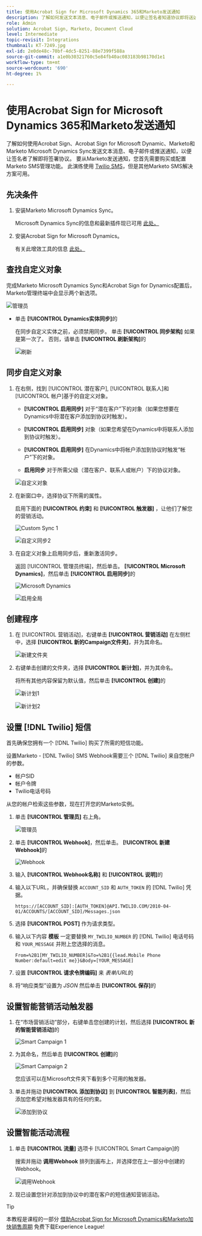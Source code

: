 ```yaml
---
title: 使用Acrobat Sign for Microsoft Dynamics 365和Marketo发送通知
description: 了解如何发送文本消息、电子邮件或推送通知，以便让签名者知道协议即将送达
role: Admin
solution: Acrobat Sign, Marketo, Document Cloud
level: Intermediate
topic-revisit: Integrations
thumbnail: KT-7249.jpg
exl-id: 2e0de48c-70bf-4dc5-8251-88e7399f588a
source-git-commit: a1e0b30321760c5e84fb40ac083183b98170d1e1
workflow-type: tm+mt
source-wordcount: '690'
ht-degree: 1%

---
```


# 使用Acrobat Sign for Microsoft Dynamics 365和Marketo发送通知

了解如何使用Acrobat Sign、Acrobat Sign for Microsoft Dynamic、Marketo和Marketo Microsoft Dynamics Sync发送文本消息、电子邮件或推送通知，以便让签名者了解即将签署协议。 要从Marketo发送通知，您首先需要购买或配置Marketo SMS管理功能。 此演练使用 [Twilio SMS](https://launchpoint.marketo.com/twilio/twilio-sms-for-marketo/)，但是其他Marketo SMS解决方案可用。

## 先决条件

1. 安装Marketo Microsoft Dynamics Sync。

   Microsoft Dynamics Sync的信息和最新插件现已可用 [此处。](https://experienceleague.adobe.com/docs/marketo/using/product-docs/crm-sync/microsoft-dynamics/marketo-plugin-releases-for-microsoft-dynamics.html)

1. 安装Acrobat Sign for Microsoft Dynamics。

   有关此增效工具的信息 [此处。](https://helpx.adobe.com/ca/sign/using/microsoft-dynamics-integration-installation-guide.html)

## 查找自定义对象

完成Marketo Microsoft Dynamics Sync和Acrobat Sign for Dynamics配置后，Marketo管理终端中会显示两个新选项。

![管理员](assets/adminTerminal.png)

* 单击 **[!UICONTROL Dynamics实体同步]**&#x200B;的

   在同步自定义实体之前，必须禁用同步。 单击 **[!UICONTROL 同步架构]** 如果是第一次了。 否则，请单击 **[!UICONTROL 刷新架构]**&#x200B;的

   ![刷新](assets/refreshSchema.png)

## 同步自定义对象

1. 在右侧，找到 [!UICONTROL 潜在客户], [!UICONTROL 联系人]和 [!UICONTROL 帐户]基于的自定义对象。

   * **[!UICONTROL 启用同步]** 对于“潜在客户”下的对象（如果您想要在Dynamics中将潜在客户添加到协议时触发）。

   * **[!UICONTROL 启用同步]** 对象（如果您希望在Dynamics中将联系人添加到协议时触发）。

   * **[!UICONTROL 启用同步]** 在Dynamics中将帐户添加到协议时触发“帐户”下的对象。

   * **启用同步** 对于所需父级（潜在客户、联系人或帐户）下的协议对象。

   ![自定义对象](assets/enableSyncDynamics.png)

1. 在新窗口中，选择协议下所需的属性。

   启用下面的 **[!UICONTROL 约束]** 和 **[!UICONTROL 触发器]** ，让他们了解您的营销活动。

   ![Custom Sync 1](assets/entitySync1.png)

   ![自定义同步2](assets/entitySync2.png)

1. 在自定义对象上启用同步后，重新激活同步。

   返回 [!UICONTROL 管理员终端]，然后单击。 **[!UICONTROL Microsoft Dynamics]**，然后单击 **[!UICONTROL 启用同步]**&#x200B;的

   ![Microsoft Dynamics](assets/microsoftDynamics.png)

   ![启用全局](assets/enableGlobalDynamics.png)

## 创建程序

1. 在 [!UICONTROL 营销活动]，右键单击 **[!UICONTROL 营销活动]** 在左侧栏中，选择 **[!UICONTROL 新的Campaign文件夹]**，并为其命名。

   ![新建文件夹](assets/newFolder.png)

1. 右键单击创建的文件夹，选择 **[!UICONTROL 新计划]**，并为其命名。

   将所有其他内容保留为默认值，然后单击 **[!UICONTROL 创建]**&#x200B;的

   ![新计划1](assets/newProgram1.png)

   ![新计划2](assets/newProgram2.png)

## 设置 [!DNL Twilio] 短信

首先确保您拥有一个 [!DNL Twilio] 购买了所需的短信功能。

设置Marketo - [!DNL Twilio] SMS Webhook需要三个 [!DNL Twilio] 来自您帐户的参数。

* 帐户SID
* 帐户令牌
* Twilio电话号码

从您的帐户检索这些参数，现在打开您的Marketo实例。

1. 单击 **[!UICONTROL 管理员]** 右上角。

   ![管理员](assets/adminTab.png)

1. 单击 **[!UICONTROL Webhook]**，然后单击。 **[!UICONTROL 新建Webhook]**&#x200B;的

   ![Webhook](assets/webhooks.png)

1. 输入 **[!UICONTROL Webhook名称]** 和 **[!UICONTROL 说明]**&#x200B;的

1. 输入以下URL，并确保替换 `ACCOUNT_SID` 和 `AUTH_TOKEN` 的 [!DNL Twilio] 凭据。

   ```
   https://[ACCOUNT_SID]:[AUTH_TOKEN]@API.TWILIO.COM/2010-04-01/ACCOUNTS/[ACCOUNT_SID]/Messages.json
   ```

1. 选择 **[!UICONTROL POST]** 作为请求类型。

1. 输入以下内容 **模板** 一定要替换 `MY_TWILIO_NUMBER` 的 [!DNL Twilio] 电话号码和 `YOUR_MESSAGE` 并附上您选择的消息。

   ```
   From=%2B1[MY_TWILIO_NUMBER]&To=%2B1{{lead.Mobile Phone Number:default=edit me}}&Body=[YOUR_MESSAGE]
   ```

1. 设置 **[!UICONTROL 请求令牌编码]** 来 *表单/URL*&#x200B;的

1. 将“响应类型”设置为 *JSON* 然后单击 **[!UICONTROL 保存]**&#x200B;的

## 设置智能营销活动触发器

1. 在“市场营销活动”部分，右键单击您创建的计划，然后选择 **[!UICONTROL 新的智能营销活动]**&#x200B;的

   ![Smart Campaign 1](assets/smartCampaign1.png)

1. 为其命名，然后单击 **[!UICONTROL 创建]**&#x200B;的

   ![Smart Campaign 2](assets/smartCampaign3.png)

   您应该可以在Microsoft文件夹下看到多个可用的触发器。

1. 单击并拖动 **[!UICONTROL 添加到协议]** 到 **[!UICONTROL 智能列表]**，然后添加您希望对触发器具有的任何约束。

   ![添加到协议](assets/addedToAgreementDynamics.png)

## 设置智能活动流程

1. 单击 **[!UICONTROL 流量]** 选项卡 [!UICONTROL Smart Campaign]的

   搜索并拖动 **调用Webhook** 排列到画布上，并选择您在上一部分中创建的Webhook。

   ![调用Webhook](assets/callWebhook.png)

1. 现已设置您针对添加到协议中的潜在客户的短信通知营销活动。
>[!TIP]
>
>本教程是课程的一部分 [借助Acrobat Sign for Microsoft Dynamics和Marketo加快销售周期](https://experienceleague.adobe.com/?recommended=Sign-U-1-2021.1) 免费下载Experience League!
